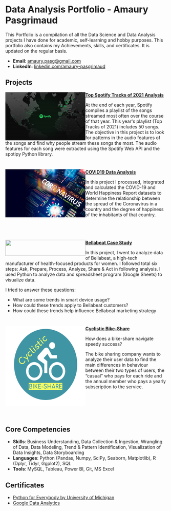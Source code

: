 # Data Analysis Portfolio - Amaury Pasgrimaud
This Portfolio is a compilation of all the Data Science and Data Analysis projects I have done for academic, self-learning and hobby purposes. This portfolio also contains my Achievements, skills, and certificates. It is updated on the regular basis.

- **Email**: [amaury.pasg@gmail.com](amaury.pasg@gmail.com)
- **LinkedIn**: [linkedin.com/amaury-pasgrimaud](https://www.linkedin.com/in/amaury-pasgrimaud/)


## Projects

<img align="left" width="250" height="150" src="https://github.com/MSThedox/Data-Analysis-Portfolio/blob/main/spotifydataimage.jpg"> **[Top Spotify Tracks of 2021 Analysis](https://github.com/MSThedox/Data-Analysis-Portfolio/blob/main/Spotify_Tracks_Analysis.ipynb)**

At the end of each year, Spotify compiles a playlist of the songs streamed most often over the course of that year. This year's playlist (Top Tracks of 2021) includes 50 songs.
The objective in this project is to look for patterns in the audio features of the songs  and find why people stream these songs the most.
The audio features for each song were extracted using the Spotify Web API and the spotipy Python library. 

#

<img align="left" width="250" height="150" src="https://github.com/MSThedox/Data-Analysis-Portfolio/blob/main/covid19dataimage.jpg"> **[COVID19 Data Analysis](https://github.com/MSThedox/Data-Analysis-Portfolio/blob/main/Covid19_Data_Analysis.ipynb)**

In this project I processed, integrated and calculated the COVID-19 and World Happiness Report datasets to determine the relationship between the spread of the Coronavirus in a country and the degree of happiness of the inhabitants of that country.

<br/>

#


<img align="left" width="250" height="50" src="https://camo.githubusercontent.com/515b7e390b74cc991ad382e44b8d2bfdb15923632ffec1e73f32762edcaf507e/68747470733a2f2f6d6b3062656c6c6162656174636f6d68716c69702e6b696e73746163646e2e636f6d2f77702d636f6e74656e742f75706c6f6164732f323032302f31302f62625f33312e6a7067"> **[Bellabeat Case Study](https://github.com/MSThedox/Data-Analysis-Portfolio/blob/main/bellabeat-case-study.ipynb)**

In this project, I went to analyze data of Bellabeat, a high-tech manufacturer of health-focused products for women. I followed total six steps: Ask, Prepare, Process, Analyze, Share & Act in following analysis. I used Python to analyze data and spreadsheet program (Google Sheets) to visualize data.

I tried to answer these questions:

  - What are some trends in smart device usage?
  - How could these trends apply to Bellabeat customers?
  - How could these trends help influence Bellabeat marketing strategy
 
 #
 
 <img align="left" width="250" height="250" src="https://raw.githubusercontent.com/labwilliam/data_analysis_projects/main/cyclistic_bike_share/scripts/logo.png"> **[Cyclistic Bike-Share](https://github.com/MSThedox/Data-Analysis-Portfolio/blob/main/CyclisticBike-Share.ipynb)**

How does a bike-share navigate speedy success?

The bike sharing company wants to analyze their user data to find the main differences in behaviour between their two types of users, the “casual” who pays for each ride and the annual member who pays a yearly subscription to the service.<br/>

<br/>

<br/>

<br />

<br/>

## Core Competencies

- **Skills**: Business Understanding, Data Collection & Ingestion, Wrangling of Data, Data Modeling, Trend & Pattern Identification, Visualization of Data Insights, Data Storyboarding
- **Languages**: Python (Pandas, Numpy, SciPy, Seaborn, Matplotlib), R (Dplyr, Tidyr, Ggplot2), SQL
- **Tools**: MySQL, Tableau, Power BI, Git, MS Excel

## Certificates


- [Python for Everybody by University of Michigan](https://www.coursera.org/account/accomplishments/specialization/certificate/MDZXUPUAZFB6)
- [Google Data Analytics](https://www.coursera.org/account/accomplishments/specialization/certificate/CL7C78NGTXJC)

